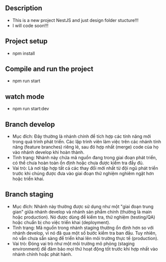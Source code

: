 <p align="left">

## Description

- This is a new project NestJS and just design folder stucture!!!
- I will code soon!!!

## Project setup

- npm install

## Compile and run the project

- npm run start

## watch mode

- npm run start:dev


## Branch develop

- Mục đích: Đây thường là nhánh chính để tích hợp các tính năng mới trong quá trình phát triển. Các lập trình viên làm việc trên các nhánh tính năng (feature branches) riêng lẻ, sau đó hợp nhất (merge) code của họ vào nhánh develop khi hoàn thành.
- Tình trạng: Nhánh này chứa mã nguồn đang trong giai đoạn phát triển, có thể chưa hoàn toàn ổn định hoặc chưa được kiểm tra đầy đủ.
- Vai trò: Là nơi tập hợp tất cả các thay đổi mới nhất từ đội ngũ phát triển trước khi chúng được đưa vào giai đoạn thử nghiệm nghiêm ngặt hơn hoặc triển khai.

## Branch staging

- Mục đích: Nhánh này thường được sử dụng như một "giai đoạn trung gian" giữa nhánh develop và nhánh sản phẩm chính (thường là main hoặc production). Nó được dùng để kiểm tra, thử nghiệm (testing/QA) hoặc chuẩn bị cho việc triển khai (deployment).
- Tình trạng: Mã nguồn trong nhánh staging thường ổn định hơn so với nhánh develop, vì nó đã qua một số bước kiểm tra ban đầu. Tuy nhiên, nó vẫn chưa sẵn sàng để triển khai lên môi trường thực tế (production).
- Vai trò: Đóng vai trò như một môi trường mô phỏng (staging environment) để đảm bảo mọi thứ hoạt động tốt trước khi hợp nhất vào nhánh chính hoặc phát hành.


</p>
